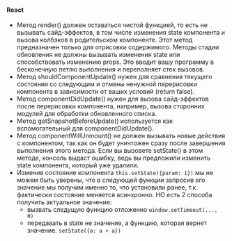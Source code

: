 #### React

- Метод render() должен оставаться чистой функцией, то есть не вызывать сайд-эффектов, в том числе изменения state компонента и вызова колбэков в родительском компоненте. Этот метод предназначен только для отрисовки содержимого.
  Методы стадии обновления не должны вызывать изменения state или способствовать изменению props. Это вводит вашу программу в бесконечную петлю выполнения и переполняет стек вызовов.
- Метод shouldComponentUpdate() нужен для сравнения текущего состояния со следующим и отмены ненужной перерисовки компонента в зависимости от ваших условий (return false).
- Метод componentDidUpdate() нужен для вызова сайд-эффектов после перерисовки компонента, например, вызова сторонних модулей для обработки обновленного списка.
- Метод getSnapshotBeforeUpdate() используется как вспомогательный для componentDidUpdate().
- Метод componentWillUnmount() не должен вызывать новые действия с компонентом, так как он будет уничтожен сразу после завершения выполнения этого метода. Если вы вызовете setState() в этом методе, консоль выдаст ошибку, ведь вы предложили изменить state компонента, который уже удалили.
- Изменив состояние компонента `this.setState({param: 1})` мы не можем быть уверены, что в следующей функции запросив его значение мы получим именно то, что установили ранее, т.к. фактически состояние меняется асинхронно. НО есть 2 способа получить актуальное значение:
    - вызвать следущую функцию отложенно `window.setTimeout(..., 0)`
    - передавать в state не значение, а функцию, которая вернет значение. `setState({a: a + a})`
